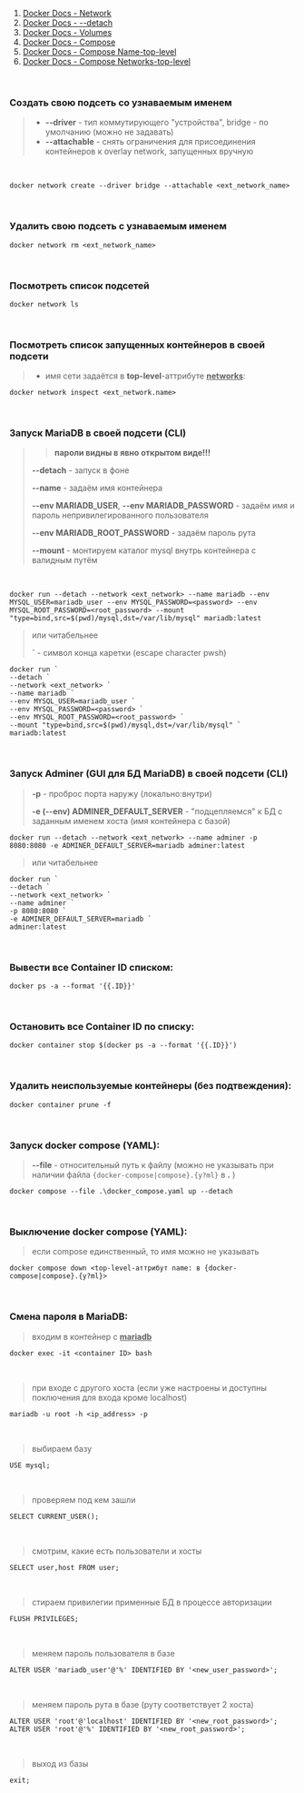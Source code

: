 1. [Docker Docs - Network](https://docs.docker.com/reference/cli/docker/network/create/)
2. [Docker Docs - --detach](https://docs.docker.com/reference/cli/docker/container/run/#detach)
3. [Docker Docs - Volumes](https://docs.docker.com/storage/volumes/#start-a-container-with-a-volume)
4. [Docker Docs - Compose](https://docs.docker.com/reference/cli/docker/compose/)
5. [Docker Docs - Compose Name-top-level](https://docs.docker.com/compose/compose-file/04-version-and-name/#name-top-level-element)
6. [Docker Docs - Compose Networks-top-level](https://docs.docker.com/compose/compose-file/06-networks/)
<br>

### Создать свою подсеть со узнаваемым именем

> * **--driver** - тип коммутирующего "устройства", bridge - по умолчанию (можно не задавать)
> * **--attachable** - снять ограничения для присоединения контейнеров к overlay network, запущенных вручную

<br>

    docker network create --driver bridge --attachable <ext_network_name>
<br>

### Удалить свою подсеть с узнаваемым именем
    
    docker network rm <ext_network_name>
<br>

### Посмотреть список подсетей

    docker network ls
<br>

### Посмотреть список запущенных контейнеров в своей подсети
    
> * имя сети задаётся в **top-level**-аттрибуте <ins>**networks**</ins>:

    docker network inspect <ext_network.name>
<br>

### Запуск MariaDB в своей подсети (CLI)

>> **пароли видны в явно открытом виде!!!**
> 
> **--detach** - запуск в фоне
> 
> **--name** - задаём имя контейнера
> 
> **--env MARIADB_USER**, **--env MARIADB_PASSWORD** - задаём имя и пароль непривилегированного пользователя
> 
> **--env MARIADB_ROOT_PASSWORD** - задаём пароль рута
> 
> **--mount** - монтируем каталог mysql внутрь контейнера с валидным путём

<br>

    docker run --detach --network <ext_network> --name mariadb --env MYSQL_USER=mariadb_user --env MYSQL_PASSWORD=<password> --env MYSQL_ROOT_PASSWORD=<root_password> --mount "type=bind,src=$(pwd)/mysql,dst=/var/lib/mysql" mariadb:latest

> или читабельнее
>
> **`** - символ конца каретки (escape character pwsh)

    docker run `
    --detach `
    --network <ext_network> `
    --name mariadb `
    --env MYSQL_USER=mariadb_user `
    --env MYSQL_PASSWORD=<password> `
    --env MYSQL_ROOT_PASSWORD=<root_password> `
    --mount "type=bind,src=$(pwd)/mysql,dst=/var/lib/mysql" `
    mariadb:latest
<br>

### Запуск Adminer (GUI для БД MariaDB) в своей подсети (CLI)

> **-p** - проброс порта наружу (локально:внутри)
> 
> **-e (--env) ADMINER_DEFAULT_SERVER** - "подцепляемся" к БД с заданным именем хоста (имя контейнера с базой)

    docker run --detach --network <ext_network> --name adminer -p 8080:8080 -e ADMINER_DEFAULT_SERVER=mariadb adminer:latest

> или читабельнее

    docker run `
    --detach `
    --network <ext_network> `
    --name adminer `
    -p 8080:8080 `
    -e ADMINER_DEFAULT_SERVER=mariadb `
    adminer:latest
<br>

### Вывести все Container ID списком:
    
    docker ps -a --format '{{.ID}}'
<br>

### Остановить все Container ID по списку:

    docker container stop $(docker ps -a --format '{{.ID}}')
<br>

### Удалить неиспользуемые контейнеры (без подтвеждения):

    docker container prune -f
<br>

### Запуск docker compose (YAML):

> **--file** - относительный путь к файлу (можно не указывать при наличии файла `{docker-compose|compose}.{y?ml}` в **.** )
    
    docker compose --file .\docker_compose.yaml up --detach
<br>

### Выключение docker compose (YAML):

> если compose единственный, то имя можно не указывать

    docker compose down <top-level-аттрибут name: в {docker-compose|compose}.{y?ml}>
<br>

### Смена пароля в MariaDB:

> входим в контейнер с <ins>**mariadb**</ins>

    docker exec -it <container ID> bash
<br>

> при входе с другого хоста (если уже настроены и доступны поключения для входа кроме localhost)

    mariadb -u root -h <ip_address> -p
<br>


> выбираем базу

    USE mysql;
<br>


> проверяем под кем зашли

    SELECT CURRENT_USER();
<br>


> смотрим, какие есть пользователи и хосты

    SELECT user,host FROM user;
<br>


> стираем привилегии применные БД в процессе авторизации

    FLUSH PRIVILEGES;
<br>


> меняем пароль пользователя в базе

    ALTER USER 'mariadb_user'@'%' IDENTIFIED BY '<new_user_password>';
<br>


> меняем пароль рута в базе (руту соответствует 2 хоста)

    ALTER USER 'root'@'localhost' IDENTIFIED BY '<new_root_password>';
    ALTER USER 'root'@'%' IDENTIFIED BY '<new_root_password>';
<br>


> выход из базы

    exit; 
